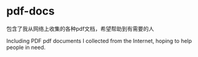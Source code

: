 # pdf-docs

包含了我从网络上收集的各种pdf文档，希望帮助到有需要的人

Including PDF pdf documents I collected from the Internet, hoping to help people in need.
